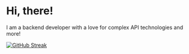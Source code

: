 # Hi, there!

I am a backend developer with a love for complex API technologies and more!

[![GitHub Streak](https://github-readme-streak-stats.herokuapp.com/?user=MickielAraya)](https://git.io/streak-stats)
